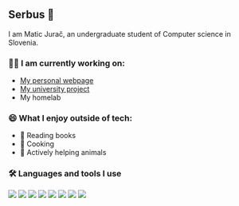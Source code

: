## Serbus 👋

I am Matic Jurač, an undergraduate student of Computer science in Slovenia.

### 👨‍💻 I am currently working on:
- [My personal webpage](https://matic-jurac.github.io)
- [My university project](https://github.com/Nepozorni/Nepozorni-Main)
- My homelab

### 😄 What I enjoy outside of tech:
- 📖 Reading books
- 🍳 Cooking
- 🐶 Actively helping animals

### 🛠️ Languages and tools I use
<p>
<img src="https://cdn.jsdelivr.net/gh/devicons/devicon@latest/icons/vscode/vscode-original.svg" />
<img src="https://cdn.jsdelivr.net/gh/devicons/devicon@latest/icons/linux/linux-original.svg" />
<img src="https://cdn.jsdelivr.net/gh/devicons/devicon@latest/icons/windows11/windows11-original.svg" />
<img src="https://cdn.jsdelivr.net/gh/devicons/devicon@latest/icons/java/java-original.svg" />
<img src="https://cdn.jsdelivr.net/gh/devicons/devicon@latest/icons/python/python-original.svg" />
<img src="https://cdn.jsdelivr.net/gh/devicons/devicon@latest/icons/html5/html5-original.svg" />
<img src="https://cdn.jsdelivr.net/gh/devicons/devicon@latest/icons/css3/css3-original.svg" />
<img src="https://cdn.jsdelivr.net/gh/devicons/devicon@latest/icons/javascript/javascript-original.svg" />
</p>
          
<!--
**matic-jurac/matic-jurac** is a ✨ _special_ ✨ repository because its `README.md` (this file) appears on your GitHub profile.

Here are some ideas to get you started:

- 🔭 I’m currently working on ...
- 🌱 I’m currently learning ...
- 👯 I’m looking to collaborate on ...
- 🤔 I’m looking for help with ...
- 💬 Ask me about ...
- 📫 How to reach me: ...
- 😄 Pronouns: ...
- ⚡ Fun fact: ...
-->
